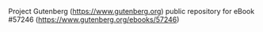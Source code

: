 Project Gutenberg (https://www.gutenberg.org) public repository for
eBook #57246 (https://www.gutenberg.org/ebooks/57246)
